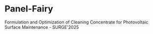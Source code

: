 # Panel-Fairy
Formulation and Optimization of Cleaning Concentrate for Photovoltaic Surface Maintenance - SURGE'2025
